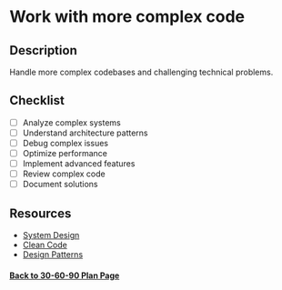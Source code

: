 # Work with more complex code

## Description

Handle more complex codebases and challenging technical problems.

## Checklist

- [ ] Analyze complex systems
- [ ] Understand architecture patterns
- [ ] Debug complex issues
- [ ] Optimize performance
- [ ] Implement advanced features
- [ ] Review complex code
- [ ] Document solutions

## Resources

- [System Design](https://github.com/donnemartin/system-design-primer)
- [Clean Code](https://www.amazon.com/Clean-Code-Handbook-Software-Craftsmanship/dp/0132350882)
- [Design Patterns](https://refactoring.guru/design-patterns)

#### [Back to 30-60-90 Plan Page](../README.md)
